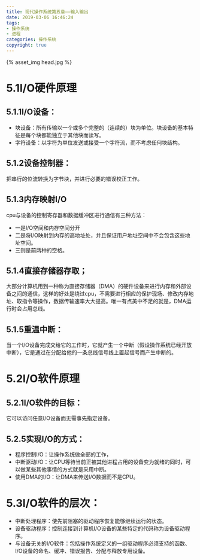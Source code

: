 ```yaml
---
title: 现代操作系统第五章——输入输出
date: 2019-03-06 16:46:24
tags: 
- 操作系统
- 进程
categories: 操作系统
copyright: true
---
```


{% asset_img head.jpg %}
<!--more-->
# 5.1I/O硬件原理
## 5.1.1I/O设备：
-    块设备：所有传输以一个或多个完整的（连续的）块为单位。块设备的基本特征是每个块都能独立于其他块而读写。
-    字符设备：以字符为单位发送或接受一个字符流，而不考虑任何块结构。
## 5.1.2设备控制器：
把串行的位流转换为字节块，并进行必要的错误校正工作。
## 5.1.3内存映射I/O
cpu与设备的控制寄存器和数据缓冲区进行通信有三种方法：
-    一是I/O空间和内存空间分开
-    二是将I/O映射到内存的高地址处，并且保证用户地址空间中不会包含这些地址空间。
-    三则是前两种的空格。
## 5.1.4直接存储器存取；
大部分计算机用到一种称为直接存储器（DMA）的硬件设备来进行内存和外部设备之间的通信，这样的好处是绕过cpu，不需要进行相应的保护现场、修改内存地址、取指令等操作，数据传输速率大大提高。唯一有点美中不足的就是，DMA运行时会占用总线。
## 5.1.5重温中断：
当一个I/O设备完成交给它的工作时，它就产生一个中断（假设操作系统已经开放中断），它是通过在分配给他的一条总线信号线上置起信号而产生中断的。
# 5.2I/O软件原理
## 5.2.1I/O软件的目标：
它可以访问任意I/O设备而无需事先指定设备。
## 5.2.5实现I/O的方式：
-    程序控制I/O：让操作系统做全部的工作，
-    中断驱动I/O：让CPU等待当前正被其他进程占用的设备变为就绪的同时，可以做某些其他事情的方式就是采用中断。
-    使用DMA的I/O：让DMA来传送I/O数据而不是CPU。
# 5.3I/O软件的层次：
-    中断处理程序：使先前阻塞的驱动程序恢复能够继续运行的状态。
-    设备驱动程序：控制连接到计算机I/O设备的某些特定的代码称为设备驱动程序。
-    与设备无关的I/O软件：包括操作系统定义的一组驱动程序必须支持的函数、I/O设备的命名、缓冲、错误报告、分配与释放专用设备。
